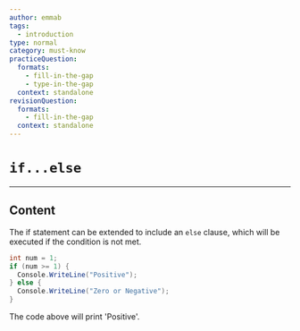 ```yaml
---
author: emmab
tags:
  - introduction
type: normal
category: must-know
practiceQuestion:
  formats:
    - fill-in-the-gap
    - type-in-the-gap
  context: standalone
revisionQuestion:
  formats:
    - fill-in-the-gap
  context: standalone
---
```


# `if...else` 

---

## Content

The if statement can be extended to include an `else` clause, which will be executed if the condition is not met.

```csharp
int num = 1;
if (num >= 1) {
  Console.WriteLine("Positive");
} else {
  Console.WriteLine("Zero or Negative");
}
```

The code above will print 'Positive'.

